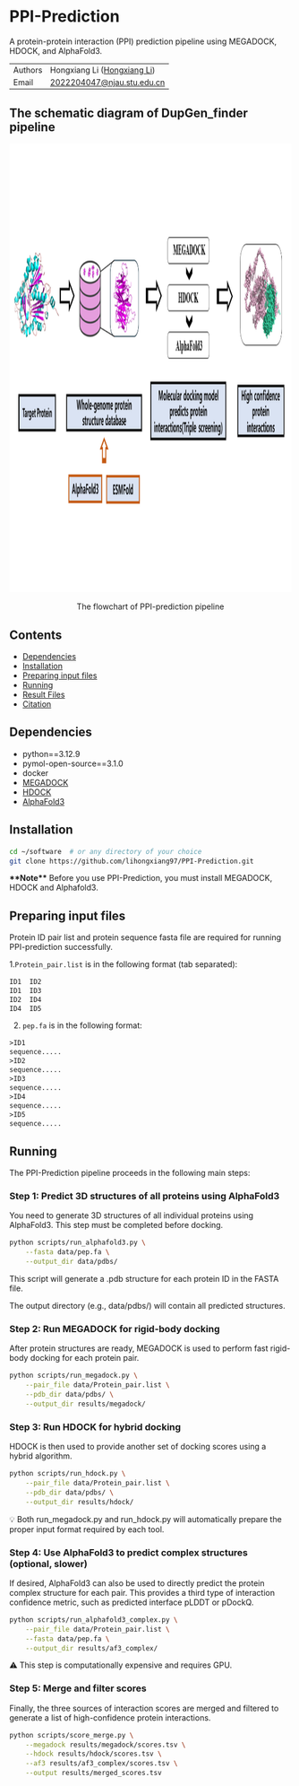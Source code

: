 # PPI-Prediction

A protein-protein interaction (PPI) prediction pipeline using MEGADOCK, HDOCK, and AlphaFold3.

| | |
| --- | --- |
| Authors | Hongxiang Li ([Hongxiang Li](https://github.com/lihongxiang97)) |
| Email   | <2022204047@njau.stu.edu.cn> |

## The schematic diagram of DupGen_finder pipeline
<p align="center">
<img src="https://github.com/lihongxiang97/PPI-Prediction/blob/main/data/flowchart.png"  height="800">
<p align="center">
  
<t align="center">
  The flowchart of PPI-prediction pipeline
</t>

## Contents
* [Dependencies](#dependencies)
* [Installation](#installation)
* [Preparing input files](#preparing-input-files)
* [Running](#running)
* [Result Files](#result-files)
* [Citation](#citation)

## Dependencies

- python==3.12.9
- pymol-open-source==3.1.0
- docker
- [MEGADOCK](https://github.com/akiyamalab/MEGADOCK)
- [HDOCK](http://hdock.phys.hust.edu.cn/)
- [AlphaFold3](https://github.com/google-deepmind/alphafold3)

## Installation

```bash
cd ~/software  # or any directory of your choice
git clone https://github.com/lihongxiang97/PPI-Prediction.git
```

**\*\*Note\*\***
Before you use PPI-Prediction, you must install MEGADOCK, HDOCK and Alphafold3.

## Preparing input files

Protein ID pair list and protein sequence fasta file are required for running PPI-prediction successfully.

1.```Protein_pair.list``` is in the following format (tab separated):
```
ID1  ID2
ID1  ID3
ID2  ID4
ID4  ID5
```

2. ```pep.fa``` is in the following format:
```
>ID1
sequence.....
>ID2
sequence.....
>ID3
sequence.....
>ID4
sequence.....
>ID5
sequence.....
```

## Running
The PPI-Prediction pipeline proceeds in the following main steps:

### Step 1: Predict 3D structures of all proteins using AlphaFold3
You need to generate 3D structures of all individual proteins using AlphaFold3. This step must be completed before docking.

```bash
python scripts/run_alphafold3.py \
    --fasta data/pep.fa \
    --output_dir data/pdbs/
```
This script will generate a .pdb structure for each protein ID in the FASTA file.

The output directory (e.g., data/pdbs/) will contain all predicted structures.

### Step 2: Run MEGADOCK for rigid-body docking
After protein structures are ready, MEGADOCK is used to perform fast rigid-body docking for each protein pair.

```bash
python scripts/run_megadock.py \
    --pair_file data/Protein_pair.list \
    --pdb_dir data/pdbs/ \
    --output_dir results/megadock/
```

### Step 3: Run HDOCK for hybrid docking
HDOCK is then used to provide another set of docking scores using a hybrid algorithm.

```bash
python scripts/run_hdock.py \
    --pair_file data/Protein_pair.list \
    --pdb_dir data/pdbs/ \
    --output_dir results/hdock/
```
💡 Both run_megadock.py and run_hdock.py will automatically prepare the proper input format required by each tool.
### Step 4: Use AlphaFold3 to predict complex structures (optional, slower)
If desired, AlphaFold3 can also be used to directly predict the protein complex structure for each pair. This provides a third type of interaction confidence metric, such as predicted interface pLDDT or pDockQ.

```bash
python scripts/run_alphafold3_complex.py \
    --pair_file data/Protein_pair.list \
    --fasta data/pep.fa \
    --output_dir results/af3_complex/
```
⚠️ This step is computationally expensive and requires GPU.

### Step 5: Merge and filter scores
Finally, the three sources of interaction scores are merged and filtered to generate a list of high-confidence protein interactions.

```bash
python scripts/score_merge.py \
    --megadock results/megadock/scores.tsv \
    --hdock results/hdock/scores.tsv \
    --af3 results/af3_complex/scores.tsv \
    --output results/merged_scores.tsv
```
